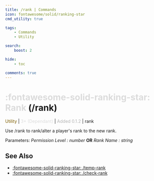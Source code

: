 ```yaml
---
title: /rank | Commands
icon: fontawesome/solid/ranking-star
cmd_utility: true

tags:
    - Commands
    - Utility

search:
    boost: 2

hide:
    - toc

comments: true
---
```

# <p style="color: rgb(220,220,220); display: inline;">:fontawesome-solid-ranking-star: Rank</p> (/rank)
<div style="display:inline;">
<p style="color: #7F5F02; display: inline;">Utility</p> | <p style="color: rgb(220,220,220); display: inline;">3+ (Dependant)</p> | <p style="color: rgb(180,180,180); display: inline;"> Added 0.1.2</p> | rank
</div>

Use /rank to rank/alter a player's rank to the new rank.

Parameters: _Permission Level : number_ **OR** _Rank Name : string_

## See Also
* [:fontawesome-solid-ranking-star: /temp-rank](./temp-rank.md)
* [:fontawesome-solid-ranking-star: /check-rank](./check-rank.md)